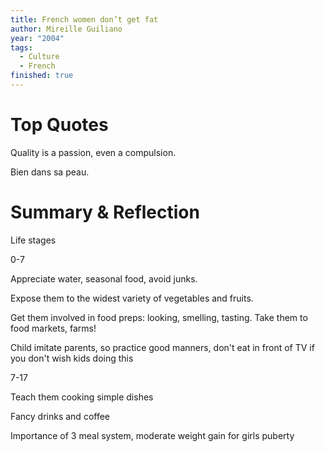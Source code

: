 ```yaml
---
title: French women don’t get fat
author: Mireille Guiliano
year: "2004"
tags:
  - Culture
  - French
finished: true
---
```


# Top Quotes

Quality is a passion, even a compulsion.

Bien dans sa peau.

# Summary & Reflection

Life stages

0-7

Appreciate water, seasonal food, avoid junks.

Expose them to the widest variety of vegetables and fruits.

Get them involved in food preps: looking, smelling, tasting. Take them to food markets, farms!

Child imitate parents, so practice good manners, don't eat in front of TV if you don't wish kids doing this

7-17

Teach them cooking simple dishes

Fancy drinks and coffee

Importance of 3 meal system, moderate weight gain for girls puberty